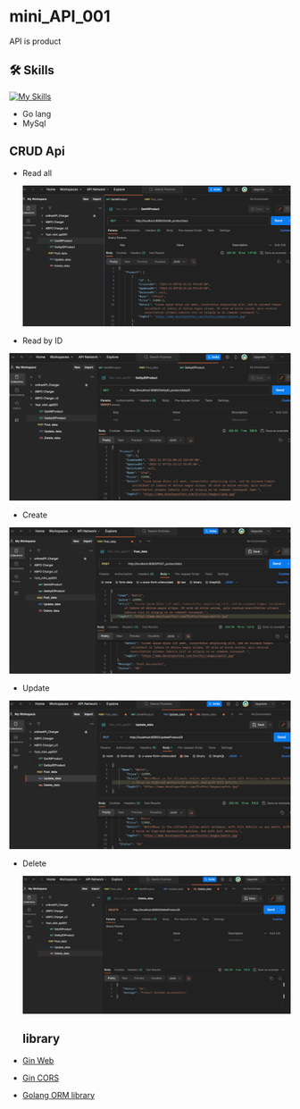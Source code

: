 # mini_API_001
API is product

## 🛠 Skills
[![My Skills](https://skillicons.dev/icons?i=golang&i=mysql&perline=3)](https://skillicons.dev)
- Go lang
- MySql

## CRUD Api 
- Read all
  
  ![Logo](https://github.com/Teerapoom/mini_API_001/blob/main/IMG/Get.png)

- Read by ID
  
![Logo](https://github.com/Teerapoom/mini_API_001/blob/main/IMG/GetBy.png)

- Create

![Logo](https://github.com/Teerapoom/mini_API_001/blob/main/IMG/Post.png)

- Update

![Logo](https://github.com/Teerapoom/mini_API_001/blob/main/IMG/Updata_api.png)

- Delete

  ![Logo](https://github.com/Teerapoom/mini_API_001/blob/main/IMG/Delete.png)

  ## library

 - [Gin Web](https://github.com/gin-gonic/gin)
 - [Gin CORS](https://github.com/gin-contrib/cors)
 - [Golang ORM library](https://gorm.io/)
